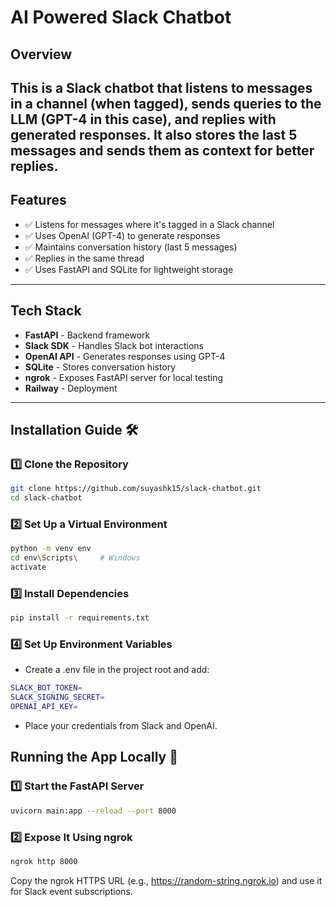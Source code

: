 # AI Powered Slack Chatbot

## Overview  
This is a **Slack chatbot** that listens to messages in a channel (when tagged), sends queries to the LLM (GPT-4 in this case), and replies with generated responses. It also stores the last 5 messages and sends them as context for better replies.
---

## Features  
- ✅ Listens for messages where it's tagged in a Slack channel  
- ✅ Uses OpenAI (GPT-4) to generate responses  
- ✅ Maintains conversation history (last 5 messages)  
- ✅ Replies in the same thread  
- ✅ Uses FastAPI and SQLite for lightweight storage  
---

## Tech Stack  
- **FastAPI** - Backend framework  
- **Slack SDK** - Handles Slack bot interactions  
- **OpenAI API** - Generates responses using GPT-4  
- **SQLite** - Stores conversation history  
- **ngrok** - Exposes FastAPI server for local testing  
- **Railway** - Deployment  
---

## Installation Guide 🛠️  

### 1️⃣ Clone the Repository  
```bash
git clone https://github.com/suyashk15/slack-chatbot.git
cd slack-chatbot
```
### 2️⃣ Set Up a Virtual Environment 
```bash
python -m venv env
cd env\Scripts\     # Windows
activate
```
### 3️⃣ Install Dependencies
```bash
pip install -r requirements.txt
```
### 4️⃣ Set Up Environment Variables
- Create a .env file in the project root and add:
```bash
SLACK_BOT_TOKEN=
SLACK_SIGNING_SECRET=
OPENAI_API_KEY=
```
- Place your credentials from Slack and OpenAI.

## Running the App Locally 🚀  

### 1️⃣ Start the FastAPI Server
```bash
uvicorn main:app --reload --port 8000
```
### 2️⃣ Expose It Using ngrok
```bash
ngrok http 8000
```
Copy the ngrok HTTPS URL (e.g., https://random-string.ngrok.io) and use it for Slack event subscriptions.
